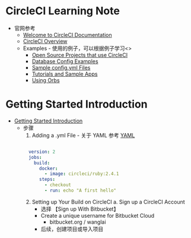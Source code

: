 # CircleCI Learning Note
   * 官网参考
      + [Welcome to CircleCI Documentation](https://circleci.com/docs/)<br>
      + [CircleCI Overview](https://circleci.com/docs/2.0/about-circleci/#section=getting-started)<br>
      + Examples - 使用的例子，可以根据例子学习<>
         - [Open Source Projects that use CircleCI](https://circleci.com/docs/2.0/example-configs/)<br>
         - [Database Config Examples](https://circleci.com/docs/2.0/postgres-config/)<br>
         - [Sample config.yml Files](https://circleci.com/docs/2.0/sample-config/)<br>
         - [Tutorials and Sample Apps](https://circleci.com/docs/2.0/tutorials/)<br>
         - [Using Orbs](https://circleci.com/docs/2.0/using-orbs/)<br>
# Getting Started Introduction
   * [Getting Started Introduction](https://circleci.com/docs/2.0/getting-started/)<br>
      + 步骤
         1. Adding a .yml File  - 关于 YAML 参考 [YAML](https://en.wikipedia.org/wiki/YAML)<br>
         ```yaml

           version: 2
           jobs:
             build:
               docker:
                 - image: circleci/ruby:2.4.1
               steps:
                 - checkout
                 - run: echo "A first hello"

         ```
         2. Setting up Your Build on CircleCI
            a. Sign up a CircleCI Account
               - 选择 【Sign up With Bitbucket】
               - Create a unique username for Bitbucket Cloud
                  * bitbucket.org / wanglai
               - 后续，创建项目或导入项目



#
#
